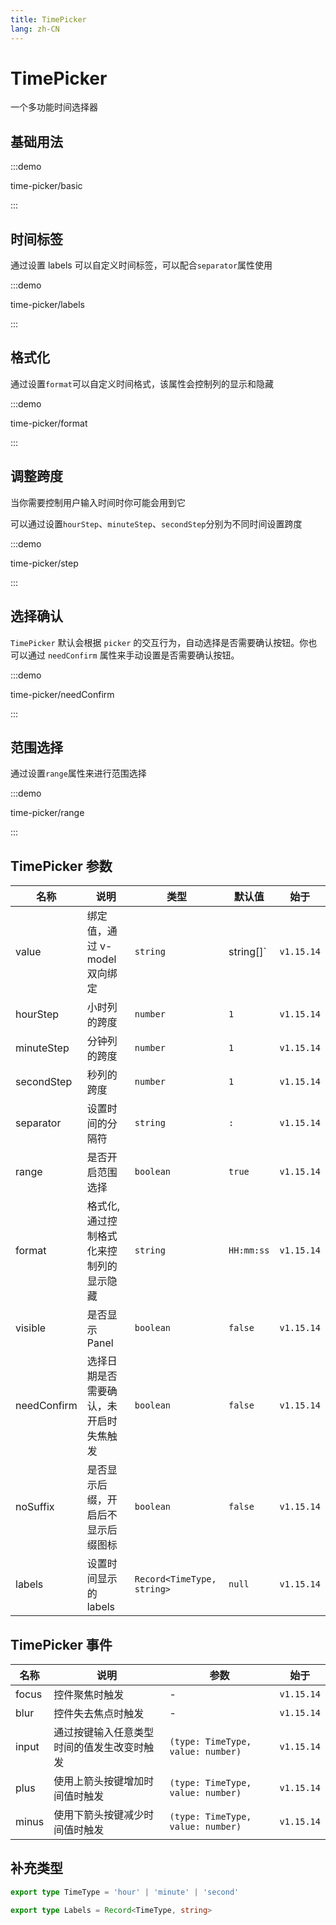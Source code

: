 ```yaml
---
title: TimePicker
lang: zh-CN
---
```


# TimePicker

一个多功能时间选择器

## 基础用法

:::demo

time-picker/basic

:::

## 时间标签

通过设置 labels 可以自定义时间标签，可以配合`separator`属性使用

:::demo

time-picker/labels

:::

## 格式化

通过设置`format`可以自定义时间格式，该属性会控制列的显示和隐藏

:::demo

time-picker/format

:::

## 调整跨度

当你需要控制用户输入时间时你可能会用到它

可以通过设置`hourStep`、`minuteStep`、`secondStep`分别为不同时间设置跨度

:::demo

time-picker/step

:::

## 选择确认

`TimePicker` 默认会根据 `picker` 的交互行为，自动选择是否需要确认按钮。你也可以通过 `needConfirm` 属性来手动设置是否需要确认按钮。

:::demo

time-picker/needConfirm

:::

## 范围选择

通过设置`range`属性来进行范围选择

:::demo

time-picker/range

:::

## TimePicker 参数

| 名称        | 说明                                     | 类型                       | 默认值     | 始于       |
| ----------- | ---------------------------------------- | -------------------------- | ---------- | ---------- |
| value       | 绑定值，通过 v-model 双向绑定            | `string`                    | string[]`  | `v1.15.14` |
| hourStep    | 小时列的跨度                             | `number`                   | `1`        | `v1.15.14` |
| minuteStep  | 分钟列的跨度                             | `number`                   | `1`        | `v1.15.14` |
| secondStep  | 秒列的跨度                               | `number`                   | `1`        | `v1.15.14` |
| separator   | 设置时间的分隔符                         | `string`                   | `:`        | `v1.15.14` |
| range       | 是否开启范围选择                         | `boolean`                  | `true`     | `v1.15.14` |
| format      | 格式化, 通过控制格式化来控制列的显示隐藏 | `string`                   | `HH:mm:ss` | `v1.15.14` |
| visible     | 是否显示 Panel                           | `boolean`                  | `false`    | `v1.15.14` |
| needConfirm | 选择日期是否需要确认，未开启时失焦触发   | `boolean`                  | `false`    | `v1.15.14` |
| noSuffix    | 是否显示后缀，开启后不显示后缀图标       | `boolean`                  | `false`    | `v1.15.14` |
| labels      | 设置时间显示的 labels                    | `Record<TimeType, string>` | `null`     | `v1.15.14` |

## TimePicker 事件

| 名称  | 说明                                       | 参数                              | 始于       |
| ----- | ------------------------------------------ | --------------------------------- | ---------- |
| focus | 控件聚焦时触发                             | -                                 | `v1.15.14` |
| blur  | 控件失去焦点时触发                         | -                                 | `v1.15.14` |
| input | 通过按键输入任意类型时间的值发生改变时触发 | `(type: TimeType, value: number)` | `v1.15.14` |
| plus  | 使用上箭头按键增加时间值时触发             | `(type: TimeType, value: number)` | `v1.15.14` |
| minus | 使用下箭头按键减少时间值时触发             | `(type: TimeType, value: number)` | `v1.15.14` |

## 补充类型

```typescript
export type TimeType = 'hour' | 'minute' | 'second'

export type Labels = Record<TimeType, string>
```
